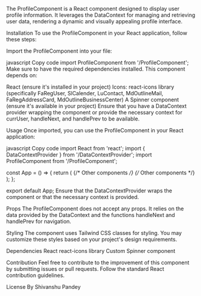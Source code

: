The ProfileComponent is a React component designed to display user profile information. It leverages the DataContext for managing and retrieving user data, rendering a dynamic and visually appealing profile interface.

Installation
To use the ProfileComponent in your React application, follow these steps:

Import the ProfileComponent into your file:

javascript
Copy code
import ProfileComponent from '<path-to-profile-component>/ProfileComponent';
Make sure to have the required dependencies installed. This component depends on:

React (ensure it's installed in your project)
Icons: react-icons library (specifically FaRegUser, SlCalender, LuContact, MdOutlineMail, FaRegAddressCard, MdOutlineBusinessCenter)
A Spinner component (ensure it's available in your project)
Ensure that you have a DataContext provider wrapping the component or provide the necessary context for currUser, handleNext, and handlePrev to be available.

Usage
Once imported, you can use the ProfileComponent in your React application:

javascript
Copy code
import React from 'react';
import { DataContextProvider } from '<path-to-data-context>/DataContextProvider';
import ProfileComponent from '<path-to-profile-component>/ProfileComponent';

const App = () => {
  return (
    <DataContextProvider>
      {/* Other components */}
      <ProfileComponent />
      {/* Other components */}
    </DataContextProvider>
  );
};

export default App;
Ensure that the DataContextProvider wraps the component or that the necessary context is provided.

Props
The ProfileComponent does not accept any props. It relies on the data provided by the DataContext and the functions handleNext and handlePrev for navigation.

Styling
The component uses Tailwind CSS classes for styling. You may customize these styles based on your project's design requirements.

Dependencies
React
react-icons library
Custom Spinner component

Contribution
Feel free to contribute to the improvement of this component by submitting issues or pull requests. Follow the standard React contribution guidelines.

License
By Shivanshu Pandey